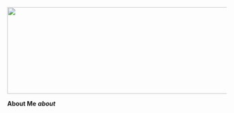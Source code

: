<div><img width="900" height="200" src="https://i.ibb.co/x8Khty6c/Screenshot-2025-06-25-111802.png"/></div>

<b><a>About Me</a></b>
***about***






